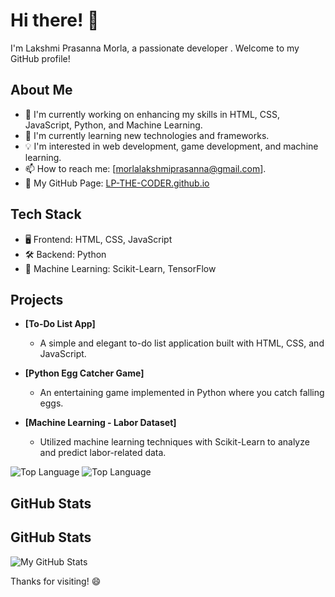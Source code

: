 # Hi there! 👋

I'm Lakshmi Prasanna Morla, a passionate developer . Welcome to my GitHub profile!

## About Me

- 🚀 I'm currently working on enhancing my skills in HTML, CSS, JavaScript, Python, and Machine Learning.
- 🌱 I'm currently learning new technologies and frameworks.
- 💡 I'm interested in web development, game development, and machine learning.
- 📫 How to reach me: [morlalakshmiprasanna@gmail.com].
- 🔗 My GitHub Page: [LP-THE-CODER.github.io](https://lp-the-coder.github.io/To-Do-List/)

## Tech Stack

- 🖥️ Frontend: HTML, CSS, JavaScript
- 🛠️ Backend: Python
- 🤖 Machine Learning: Scikit-Learn, TensorFlow
  

## Projects

- **[To-Do List App]**
  - A simple and elegant to-do list application built with HTML, CSS, and JavaScript.

- **[Python Egg Catcher Game]**
  - An entertaining game implemented in Python where you catch falling eggs.

- **[Machine Learning - Labor Dataset]**
  - Utilized machine learning techniques with Scikit-Learn to analyze and predict labor-related data.

![Top Language](https://img.shields.io/github/languages/top/LP-THE-CODER/php)
![Top Language](https://img.shields.io/github/languages/top/LP-THE-CODER/python-game?color=yellow&logo=python)


## GitHub Stats
## GitHub Stats

![My GitHub Stats](https://github-readme-stats.vercel.app/api?username=LP-THE-CODER&show_icons=true&theme=radical)



Thanks for visiting! 😄

